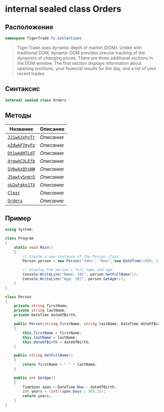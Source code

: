 
# internal sealed class Orders
## Расположение
```csharp
namespace TigerTrade.Tc.Collections
```



> Tiger.Trade uses dynamic depth of market (DOM). Unlike with traditional DOM, dynamic DOM provides precise tracking of the dynamics of changing prices. There are three additional sections in the DOM window. The first section displays information about opening positions, your financial results for the day, and a list of your recent trades.

## Синтаксис
```csharp
internal sealed class Orders
```


## Методы
| Название | Описание |
| --- | --- |
| [`JJ1wAJvhyTr`](./Orders.cs/Методы/JJ1wAJvhyTr.md) | *Описание* |
| [`xZdwAF7myFo`](./Orders.cs/Методы/xZdwAF7myFo.md) | *Описание* |
| [`Ot1wAdHTLdT`](./Orders.cs/Методы/Ot1wAdHTLdT.md) | *Описание* |
| [`drqwAC3LEfb`](./Orders.cs/Методы/drqwAC3LEfb.md) | *Описание* |
| [`SV6wAzQYsNW`](./Orders.cs/Методы/SV6wAzQYsNW.md) | *Описание* |
| [`J5awtySnmrG`](./Orders.cs/Методы/J5awtySnmrG.md) | *Описание* |
| [`oUJwtqko1TX`](./Orders.cs/Методы/oUJwtqko1TX.md) | *Описание* |
| [`Clear`](./Orders.cs/Методы/Clear.md) | *Описание* |
| [`Orders`](./Orders.cs/Методы/Orders.md) | *Описание* |


## Пример
```csharp
using System;

class Program
{
    static void Main()
    {
        // Create a new instance of the Person class.
        Person person = new Person("John", "Doe", new DateTime(1990, 1, 1));

        // Display the person's full name and age.
        Console.WriteLine("Name: {0}", person.GetFullName());
        Console.WriteLine("Age: {0}", person.GetAge());
    }
}

class Person
{
    private string firstName;
    private string lastName;
    private DateTime dateOfBirth;

    public Person(string firstName, string lastName, DateTime dateOfBirth)
    {
        this.firstName = firstName;
        this.lastName = lastName;
        this.dateOfBirth = dateOfBirth;
    }

    public string GetFullName()
    {
        return firstName + " " + lastName;
    }

    public int GetAge()
    {
        TimeSpan span = DateTime.Now - dateOfBirth;
        int years = (int)(span.Days / 365.25);
        return years;
    }
}
```

